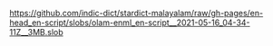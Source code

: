 https://github.com/indic-dict/stardict-malayalam/raw/gh-pages/en-head_en-script/slobs/olam-enml_en-script__2021-05-16_04-34-11Z__3MB.slob  
